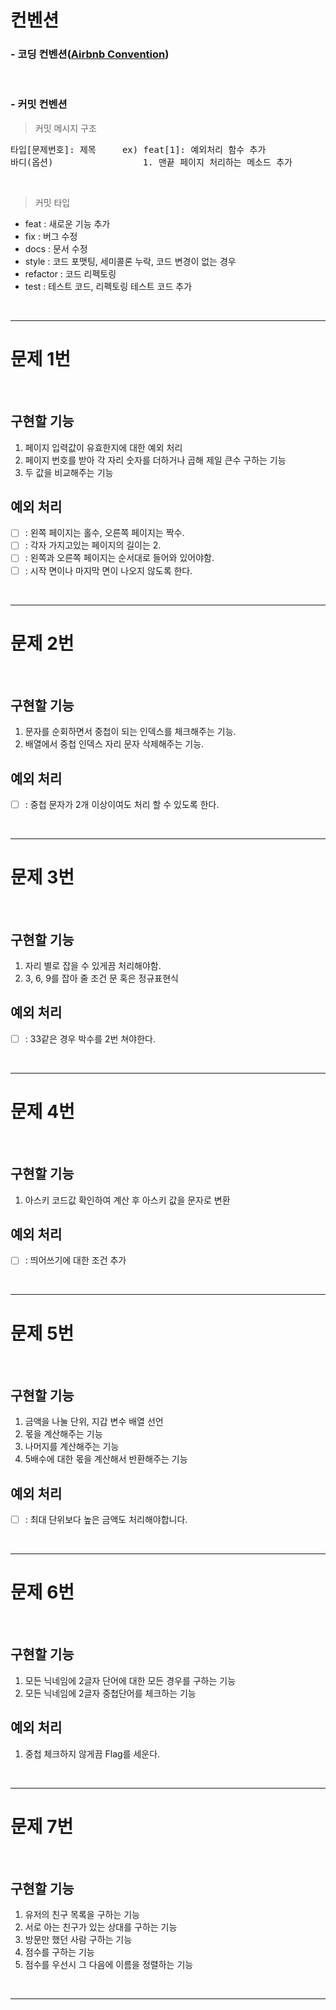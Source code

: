 # 컨벤션

 ### - 코딩 컨벤션([Airbnb Convention](https://github.com/ParkSB/javascript-style-guide))

 <br>
 
 ### - 커밋 컨벤션 

  > 커밋 메시지 구조
  <pre>타입[문제번호]: 제목     ex) feat[1]: 예외처리 함수 추가
바디(옵션)                 1. 맨끝 페이지 처리하는 메소드 추가</pre>                 

  <br>

  > 커밋 타입

  - feat : 새로운 기능 추가
  - fix : 버그 수정
  - docs : 문서 수정
  - style : 코드 포맷팅, 세미콜론 누락, 코드 변경이 없는 경우
  - refactor : 코드 리펙토링
  - test : 테스트 코드, 리펙토링 테스트 코드 추가

<br>
<hr>

# 문제 1번

<br>

## 구현할 기능

1. 페이지 입력값이 유효한지에 대한 예외 처리
2. 페이지 번호를 받아 각 자리 숫자를 더하거나 곱해 제일 큰수 구하는 기능
3. 두 값을 비교해주는 기능

## 예외 처리
- [ ] : 왼쪽 페이지는 홀수, 오른쪽 페이지는 짝수. 
- [ ] : 각자 가지고있는 페이지의 길이는 2.
- [ ] : 왼쪽과 오른쪽 페이지는 순서대로 들어와 있어야함.
- [ ] : 시작 면이나 마지막 면이 나오지 않도록 한다.

<br>
<hr>

# 문제 2번

<br>

## 구현할 기능

1. 문자를 순회하면서 중첩이 되는 인덱스를 체크해주는 기능.
2. 배열에서 중첩 인덱스 자리 문자 삭제해주는 기능.


## 예외 처리
- [ ] : 중첩 문자가 2개 이상이여도 처리 할 수 있도록 한다.

<br>
<hr>

# 문제 3번

<br>

## 구현할 기능

1. 자리 별로 잡을 수 있게끔 처리해야함.
2. 3, 6, 9를 잡아 줄 조건 문 혹은 정규표현식

## 예외 처리
- [ ] : 33같은 경우 박수를 2번 쳐야한다.

<br>
<hr>

# 문제 4번

<br>

## 구현할 기능

1. 아스키 코드값 확인하여 계산 후 아스키 값을 문자로 변환

## 예외 처리
- [ ] : 띄어쓰기에 대한 조건 추가 

<br>
<hr>

# 문제 5번

<br>

## 구현할 기능

1. 금액을 나눌 단위, 지갑 변수 배열 선언 
2. 몫을 계산해주는 기능
3. 나머지를 계산해주는 기능
4. 5배수에 대한 몫을 계산해서 반환해주는 기능

## 예외 처리
- [ ] : 최대 단위보다 높은 금액도 처리해야합니다.


<br>
<hr>

# 문제 6번

<br>

## 구현할 기능

1. 모든 닉네임에 2글자 단어에 대한 모든 경우를 구하는 기능
2. 모든 닉네임에 2글자 중첩단어를 체크하는 기능

## 예외 처리

1. 중첩 체크하지 않게끔 Flag를 세운다. 

<br>
<hr>

# 문제 7번

<br>

## 구현할 기능

1. 유저의 친구 목록을 구하는 기능
2. 서로 아는 친구가 있는 상대를 구하는 기능 
3. 방문만 했던 사람 구하는 기능 
4. 점수를 구하는 기능  
5. 점수를 우선시 그 다음에 이름을 정렬하는 기능

<br>
<hr>
